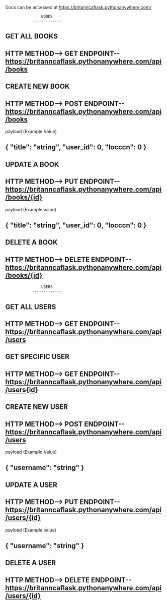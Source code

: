 Docs can be accessed at https://britanncaflask.pythonanywhere.com/

                    BOOKS
                -------------
GET ALL BOOKS
--------------
HTTP METHOD--> GET
ENDPOINT--
https://britanncaflask.pythonanywhere.com/api/books
---------------------------------------------------

CREATE NEW BOOK
---------------
HTTP METHOD--> POST
ENDPOINT--
https://britanncaflask.pythonanywhere.com/api/books
---------------------------------------------------

payload (Example Value)

{
  "title": "string",
  "user_id": 0,
  "locccn": 0
}
----------------------

UPDATE A BOOK
-------------
HTTP METHOD--> PUT
ENDPOINT--
https://britanncaflask.pythonanywhere.com/api/books/{id}
---------------------------------------------------------

payload (Example value)

{
  "title": "string",
  "user_id": 0,
  "locccn": 0
}
--------------------

DELETE A BOOK
-------------
HTTP METHOD--> DELETE 
ENDPOINT--
https://britanncaflask.pythonanywhere.com/api/books/{id}
--------------------------------------------------------

                    USERS
                -------------
GET ALL USERS
--------------
HTTP METHOD--> GET
ENDPOINT--
                https://britanncaflask.pythonanywhere.com/api/users
---------------------------------------------------

GET SPECIFIC USER
-----------------
HTTP METHOD--> GET
ENDPOINT--
https://britanncaflask.pythonanywhere.com/api/users{id}
-------------------------------------------------------

CREATE NEW USER
---------------
HTTP METHOD--> POST
ENDPOINT--
https://britanncaflask.pythonanywhere.com/api/users
---------------------------------------------------        

payload (Example Value)

{
  "username": "string"
}
---------------------

UPDATE A USER
-------------
HTTP METHOD--> PUT
ENDPOINT--
https://britanncaflask.pythonanywhere.com/api/users/{id}
---------------------------------------------------------

payload (Example value)

{
  "username": "string"
}
----------------------

DELETE A USER
-------------
HTTP METHOD--> DELETE 
ENDPOINT--
https://britanncaflask.pythonanywhere.com/api/users/{id}
--------------------------------------------------------
